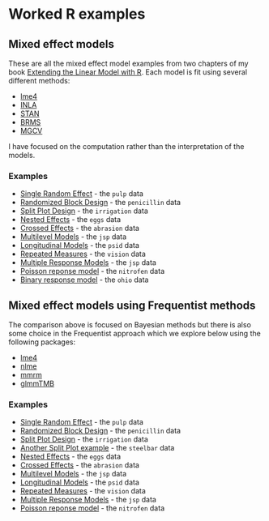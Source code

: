 # Worked R examples

## Mixed effect models

These are all the mixed effect model examples from two chapters of my book
[Extending the Linear Model with R](https://julianfaraway.github.io/faraway/ELM/).
Each model is fit using several different methods:

- [lme4](https://github.com/lme4/lme4)
- [INLA](https://www.r-inla.org/)
- [STAN](https://mc-stan.org/)
- [BRMS](https://paul-buerkner.github.io/brms/)
- [MGCV](https://www.maths.ed.ac.uk/~swood34/mgcv/)

I have focused on the computation rather than the interpretation
of the models.

### Examples

- [Single Random Effect](mixed/pulp.md) - the `pulp` data
- [Randomized Block Design](mixed/penicillin.md) - the `penicillin` data
- [Split Plot Design](mixed/irrigation.md) - the `irrigation` data
- [Nested Effects](mixed/eggs.md) - the `eggs` data
- [Crossed Effects](mixed/abrasion.md) - the `abrasion` data
- [Multilevel Models](mixed/jspmultilevel.md) - the `jsp` data
- [Longitudinal Models](mixed/longitudinal.md) - the `psid` data
- [Repeated Measures](mixed/vision.md) - the `vision` data
- [Multiple Response Models](mixed/jspmultiple.md) - the `jsp` data
- [Poisson reponse model](mixed/nitrofen.md) - the `nitrofen` data
- [Binary response model](mixed/ohio.md) - the `ohio` data

## Mixed effect models using Frequentist methods

The comparison above is focused on Bayesian methods but
there is also some choice in the Frequentist approach which
we explore below using the following packages:


- [lme4](https://github.com/lme4/lme4)
- [nlme](https://cran.r-project.org/web/packages/nlme/index.html)
- [mmrm](https://openpharma.github.io/mmrm/latest-tag/)
- [glmmTMB](https://glmmtmb.github.io/glmmTMB/)

### Examples

- [Single Random Effect](mixed/pulpfreq.md) - the `pulp` data
- [Randomized Block Design](mixed/penifreq.md) - the `penicillin` data
- [Split Plot Design](mixed/irrifreq.md) - the `irrigation` data
- [Another Split Plot example](mixed/steelfreq.md) - the `steelbar` data
- [Nested Effects](mixed/eggsfreq.md) - the `eggs` data
- [Crossed Effects](mixed/abrafreq.md) - the `abrasion` data
- [Multilevel Models](mixed/jspmlevelfreq.md) - the `jsp` data
- [Longitudinal Models](mixed/longitfreq.md) - the `psid` data
- [Repeated Measures](mixed/visionfreq.md) - the `vision` data
- [Multiple Response Models](mixed/jspmultiplefreq.md) - the `jsp` data
- [Poisson reponse model](mixed/nitrofreq.md) - the `nitrofen` data